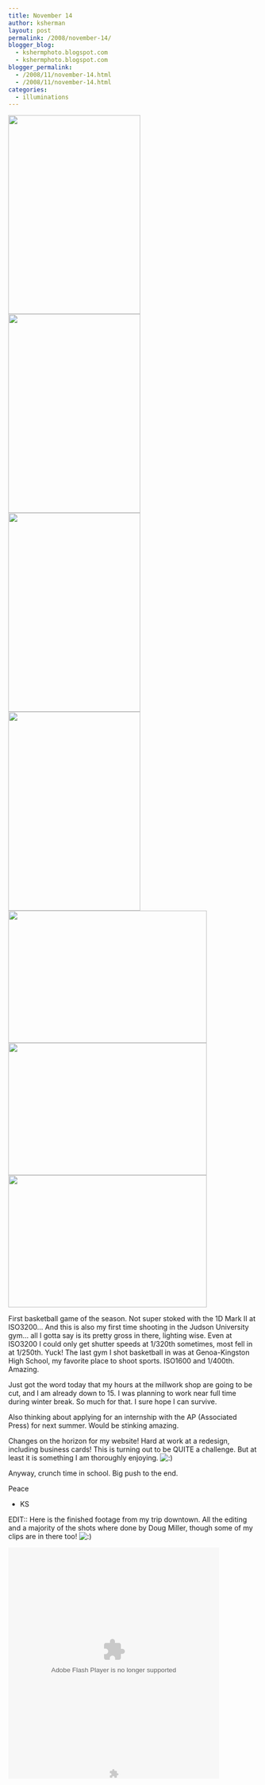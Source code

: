 ```yaml
---
title: November 14
author: ksherman
layout: post
permalink: /2008/november-14/
blogger_blog:
  - kshermphoto.blogspot.com
  - kshermphoto.blogspot.com
blogger_permalink:
  - /2008/11/november-14.html
  - /2008/11/november-14.html
categories:
  - illuminations
---
```

<a onblur="try {parent.deselectBloggerImageGracefully();} catch(e) {}" href="http://3.bp.blogspot.com/_HTtVcKQt9f8/SSdF3tAf_VI/AAAAAAAABKM/m8ShBTmqHx8/s1600-h/Nov14-3.jpg"><img style="cursor: pointer; width: 266px; height: 400px;" src="http://3.bp.blogspot.com/_HTtVcKQt9f8/SSdF3tAf_VI/AAAAAAAABKM/m8ShBTmqHx8/s400/Nov14-3.jpg" alt="" id="BLOGGER_PHOTO_ID_5271258712137268562" border="0" /></a>  
<a onblur="try {parent.deselectBloggerImageGracefully();} catch(e) {}" href="http://3.bp.blogspot.com/_HTtVcKQt9f8/SSdF3WRwJNI/AAAAAAAABKE/9LZ-teqXPlU/s1600-h/Nov14.jpg"><img style="cursor: pointer; width: 266px; height: 400px;" src="http://3.bp.blogspot.com/_HTtVcKQt9f8/SSdF3WRwJNI/AAAAAAAABKE/9LZ-teqXPlU/s400/Nov14.jpg" alt="" id="BLOGGER_PHOTO_ID_5271258706035614930" border="0" /></a>  
<a onblur="try {parent.deselectBloggerImageGracefully();} catch(e) {}" href="http://2.bp.blogspot.com/_HTtVcKQt9f8/SSdFylgOfcI/AAAAAAAABJ8/UUwBp1La8o0/s1600-h/Nov14-4.jpg"><img style="cursor: pointer; width: 266px; height: 400px;" src="http://2.bp.blogspot.com/_HTtVcKQt9f8/SSdFylgOfcI/AAAAAAAABJ8/UUwBp1La8o0/s400/Nov14-4.jpg" alt="" id="BLOGGER_PHOTO_ID_5271258624223509954" border="0" /></a>  
<a onblur="try {parent.deselectBloggerImageGracefully();} catch(e) {}" href="http://4.bp.blogspot.com/_HTtVcKQt9f8/SSdFyXktm4I/AAAAAAAABJ0/JW-xUoa8XtA/s1600-h/Nov14-5.jpg"><img style="cursor: pointer; width: 266px; height: 400px;" src="http://4.bp.blogspot.com/_HTtVcKQt9f8/SSdFyXktm4I/AAAAAAAABJ0/JW-xUoa8XtA/s400/Nov14-5.jpg" alt="" id="BLOGGER_PHOTO_ID_5271258620484230018" border="0" /></a>  
<a onblur="try {parent.deselectBloggerImageGracefully();} catch(e) {}" href="http://3.bp.blogspot.com/_HTtVcKQt9f8/SSdFyAyRY6I/AAAAAAAABJs/CZT2O4Ps_Ac/s1600-h/Nov14-6.jpg"><img style="cursor: pointer; width: 400px; height: 266px;" src="http://3.bp.blogspot.com/_HTtVcKQt9f8/SSdFyAyRY6I/AAAAAAAABJs/CZT2O4Ps_Ac/s400/Nov14-6.jpg" alt="" id="BLOGGER_PHOTO_ID_5271258614367085474" border="0" /></a>  
<a onblur="try {parent.deselectBloggerImageGracefully();} catch(e) {}" href="http://2.bp.blogspot.com/_HTtVcKQt9f8/SSdFyGq8t-I/AAAAAAAABJk/wxPkhF3iLO4/s1600-h/Nov14-7.jpg"><img style="cursor: pointer; width: 400px; height: 266px;" src="http://2.bp.blogspot.com/_HTtVcKQt9f8/SSdFyGq8t-I/AAAAAAAABJk/wxPkhF3iLO4/s400/Nov14-7.jpg" alt="" id="BLOGGER_PHOTO_ID_5271258615946983394" border="0" /></a>  
<a onblur="try {parent.deselectBloggerImageGracefully();} catch(e) {}" href="http://4.bp.blogspot.com/_HTtVcKQt9f8/SSdFx7E7sdI/AAAAAAAABJc/W1P7oT5Sa28/s1600-h/Nov14-2.jpg"><img style="cursor: pointer; width: 400px; height: 266px;" src="http://4.bp.blogspot.com/_HTtVcKQt9f8/SSdFx7E7sdI/AAAAAAAABJc/W1P7oT5Sa28/s400/Nov14-2.jpg" alt="" id="BLOGGER_PHOTO_ID_5271258612834742738" border="0" /></a>

First basketball game of the season. Not super stoked with the 1D Mark II at ISO3200&#8230; And this is also my first time shooting in the Judson University gym&#8230; all I gotta say is its pretty gross in there, lighting wise. Even at ISO3200 I could only get shutter speeds at 1/320th sometimes, most fell in at 1/250th. Yuck! The last gym I shot basketball in was at Genoa-Kingston High School, my favorite place to shoot sports. ISO1600 and 1/400th. Amazing.

Just got the word today that my hours at the millwork shop are going to be cut, and I am already down to 15. I was planning to work near full time during winter break. So much for that. I sure hope I can survive.

Also thinking about applying for an internship with the AP (Associated Press) for next summer. Would be stinking amazing.

Changes on the horizon for my website! Hard at work at a redesign, including business cards! This is turning out to be QUITE a challenge. But at least it is something I am thoroughly enjoying. <img src="http://kshermphoto.com/wp-includes/images/smilies/icon_smile.gif" alt=":)" class="wp-smiley" />

Anyway, crunch time in school. Big push to the end.

Peace  
- KS

EDIT:: Here is the finished footage from my trip downtown. All the editing and a majority of the shots where done by Doug Miller, though some of my clips are in there too! <img src="http://kshermphoto.com/wp-includes/images/smilies/icon_smile.gif" alt=":)" class="wp-smiley" />

<embed type="application/x-shockwave-flash" allowscriptaccess="always" allowfullscreen="true" style="display:block;margin:0" width="425" height="445" src="http://www.kyte.tv/flash.swf?v=2&uri=channels/110337&embedId=49417914" flashvars="uri=channels/110337&embedId=49417914&appKey=MarbachViewerEmbedded">
</embed>

<embed type="application/x-shockwave-flash" allowscriptaccess="always" style="display:block;margin:0" width="425" height="20" src="http://media01.kyte.tv/images/updatenotice.swf" flashvars="requiredversion=9.0.28" wmode="transparent">
</embed>